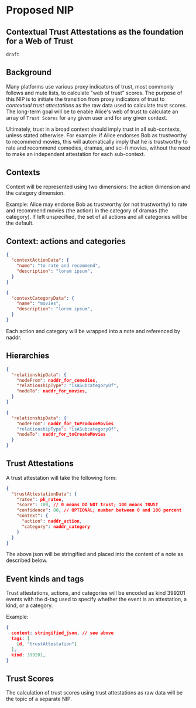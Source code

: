 Proposed NIP
======

Contextual Trust Attestations as the foundation for a Web of Trust
-------------------------------

`draft` 

## Background 

Many platforms use various proxy indicators of trust, most commonly follows and mute lists, to calculate "web of trust" scores. The purpose of this NIP is to initiate the transition from proxy indicators of trust to *contextual trust attestations* as the raw data used to calculate trust scores. The long-term goal will be to enable Alice's web of trust to calculate an array of `Trust Scores` for any given user and for any given context.

Ultimately, trust in a broad context should imply trust in all sub-contexts, unless stated otherwise. For example: if Alice endorses Bob as trustworthy to recommend movies, this will automatically imply that he is trustworthy to rate and recommend comedies, dramas, and sci-fi movies, without the need to make an independent attestation for each sub-context.

## Contexts

Context will be represented using two dimensions: the action dimension and the category dimension.

Example: Alice may endorse Bob as trustworthy (or not trustworthy) to rate and recommend movies (the action) in the category of dramas (the category). If left unspecified, the set of all actions and all categories will be the default.

## Context: actions and categories

```json
{
  "contextActionData": {
    "name": "to rate and recommend",
    "description": "lorem ipsum",
  }
}
```

```json
{
  "contextCategoryData": {
    "name": "movies",
    "description": "lorem ipsum",
  }
}
```

Each action and category will be wrapped into a note and referenced by naddr.

## Hierarchies

```json
{
  "relationshipData": {
    "nodeFrom": naddr_for_comedies,
    "relationshipType": "isASubcategoryOf",
    "nodeTo": naddr_for_movies,
  }
}
```

```json
{
  "relationshipData": {
    "nodeFrom": naddr_for_toProduceMovies
    "relationshipType": "isASubcategoryOf",
    "nodeTo": naddr_for_toCreateMovies
  }
}
```

## Trust Attestations

A trust attestation will take the following form:

```json
{
  "trustAttestationData": {
    "ratee": pk_ratee,
    "score": 100, // 0 means DO NOT trust; 100 means TRUST
    "confidence": 80, // OPTIONAL; number between 0 and 100 percent
    "context": {
      "action": naddr_action,
      "category": naddr_category
    }
  }
}
```

The above json will be stringified and placed into the content of a note as described below.

## Event kinds and tags

Trust attestations, actions, and categories will be encoded as kind 399201 events with the d-tag used to specify whether the event is an attestation, a kind, or a category.

Example: 

```json
{
  content: stringified_json, // see above
  tags: [
    [d, "trustAttestation"]
  ],
  kind: 399201,
}
```

## Trust Scores

The calculation of trust scores using trust attestations as raw data will be the topic of a separate NIP. 
